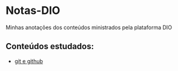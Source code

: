 # Notas-DIO
Minhas anotações dos conteúdos ministrados pela plataforma DIO

## Conteúdos estudados:
- [git e github](git-e-github/_sumario.md)
